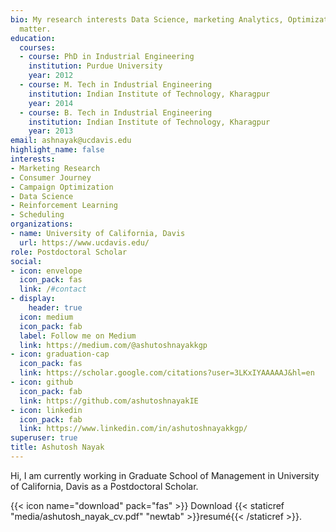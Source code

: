 ```yaml
---
bio: My research interests Data Science, marketing Analytics, Optimization and Simulation
  matter.
education:
  courses:
  - course: PhD in Industrial Engineering
    institution: Purdue University
    year: 2012
  - course: M. Tech in Industrial Engineering
    institution: Indian Institute of Technology, Kharagpur
    year: 2014
  - course: B. Tech in Industrial Engineering
    institution: Indian Institute of Technology, Kharagpur
    year: 2013
email: ashnayak@ucdavis.edu
highlight_name: false
interests:
- Marketing Research
- Consumer Journey
- Campaign Optimization
- Data Science
- Reinforcement Learning
- Scheduling
organizations:
- name: University of California, Davis
  url: https://www.ucdavis.edu/
role: Postdoctoral Scholar
social:
- icon: envelope
  icon_pack: fas
  link: /#contact
- display:
    header: true
  icon: medium
  icon_pack: fab
  label: Follow me on Medium
  link: https://medium.com/@ashutoshnayakkgp
- icon: graduation-cap
  icon_pack: fas
  link: https://scholar.google.com/citations?user=3LKxIYAAAAAJ&hl=en
- icon: github
  icon_pack: fab
  link: https://github.com/ashutoshnayakIE
- icon: linkedin
  icon_pack: fab
  link: https://www.linkedin.com/in/ashutoshnayakkgp/
superuser: true
title: Ashutosh Nayak
---
```


Hi, I am currently working in Graduate School of Management in University of California, Davis as a Postdoctoral Scholar.

{{< icon name="download" pack="fas" >}} Download {{< staticref "media/ashutosh_nayak_cv.pdf" "newtab" >}}resumé{{< /staticref >}}.
